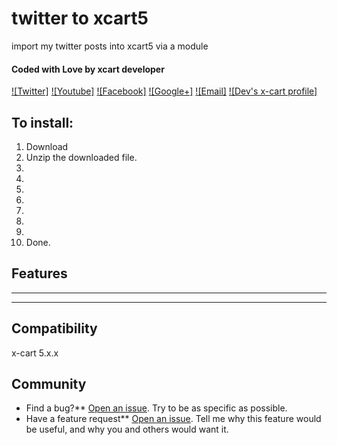 # twitter to xcart5 
import my twitter posts into xcart5 via a module

#### Coded with Love by xcart developer
[![Twitter]](http://twitter.com/modxdeveloper)
[![Youtube]](https://www.youtube.com/watch?v=WmAt3QbbP0s&feature=youtu.be)
[![Facebook]](http://facebook.com/pages/Modx-support/159804034043556)
[![Google+]](https://plus.google.com/109498197448404992305)
[![Email]](mailto:modx.customize@gmail.com)
[![Dev's x-cart profile]](https://forum.x-cart.com/member.php?u=22220)

## To install:
1. Download
2. Unzip the downloaded file.
3.   
4. 
5.  
6.  
7.  
8.  
9.  
10. Done.  
 

## Features
* **  
* **  
 
## Compatibility
x-cart 5.x.x

## Community
- Find a bug?** [Open an issue](https://github.com/modxcustomize/twitter-xcart5/issues). Try to be as specific as possible.
- Have a feature request** [Open an issue](https://github.com/modxcustomize/twitter-xcart5/issues). Tell me why this feature would be useful, and why you and others would want it.

